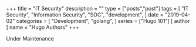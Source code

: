 +++
title = "IT Security"
description = ""
type = ["posts","post"]
tags = [
    "IT Security",
    "Information Security",
    "SOC",
    "development",
]
date = "2019-04-02"
categories = [
    "Development",
    "golang",
]
series = ["Hugo 101"]
[ author ]
  name = "Hugo Authors"
+++

Under Maintenance
